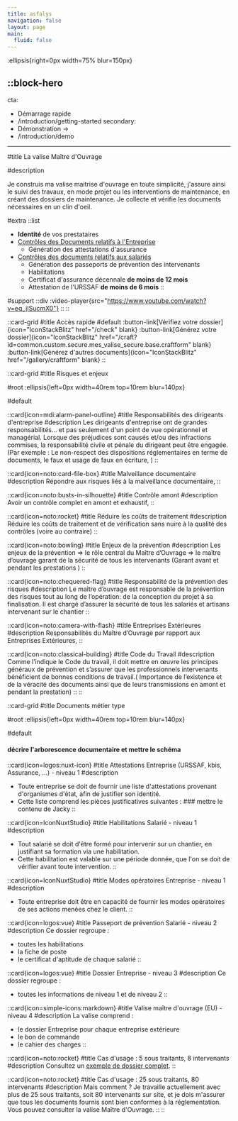 ```yaml
---
title: asfalys
navigation: false
layout: page
main:
  fluid: false
---
```


:ellipsis{right=0px width=75% blur=150px}

::block-hero
---
cta:
  - Démarrage rapide
  - /introduction/getting-started
secondary:
  - Démonstration →
  - /introduction/demo
---

#title
La valise Maître d'Ouvrage

#description

Je construis ma valise maitrise d'ouvrage en toute simplicité, j'assure ainsi le suivi des travaux, en mode projet ou les interventions de maintenance, en créant des dossiers de maintenance.
Je collecte et vérifie les documents nécessaires en un clin d'oeil.


#extra
  ::list
  - **Identité** de vos prestataires
  - [Contrôles des Documents relatifs
à l'Entreprise](/introduction/controle_docs_entreprise)
    - Génération des attestations d'assurance
  - [Contrôles des documents relatifs aux salariés](/introduction/controle_docs_salarie)
    - Génération des passeports de prévention des intervenants
    - Habilitations
    - Certificat d'assurance décennale **de moins de 12 mois**
    - Attestation de l'URSSAF **de moins de 6 mois**
  ::

#support
  ::div
    :video-player{src="https://www.youtube.com/watch?v=eq_jISucmX0"}
  ::
::

::card-grid
#title
Accès rapide
#default
  :button-link[Vérifiez votre dossier]{icon="IconStackBlitz" href="/check" blank}
  :button-link[Générez votre dossier]{icon="IconStackBlitz" href="/craft?id=common.custom.secure.mes_valise_secure.base.craftform" blank}
  :button-link[Générez d'autres documents]{icon="IconStackBlitz" href="/gallery/craftform" blank}
::


::card-grid
#title
Risques et enjeux

#root
:ellipsis{left=0px width=40rem top=10rem blur=140px}

#default

  ::card{icon=mdi:alarm-panel-outline}
  #title
  Responsabilités des dirigeants d'entreprise
  #description
  Les dirigeants d'entreprise ont de grandes responsabilités... et pas
  seulement d'un point de vue opérationnel et managérial. Lorsque des
  préjudices sont causés et/ou des infractions commises, la responsabilité
  civile et pénale du dirigeant peut être engagée. (Par exemple : Le
  non-respect des dispositions réglementaires en terme de documents, le faux
  et usage de faux en écriture, )
  ::


  ::card{icon=noto:card-file-box}
  #title
  Malveillance documentaire
  #description
  Répondre aux risques liés à la malveillance documentaire,
  ::

  ::card{icon=noto:busts-in-silhouette}
  #title
  Contrôle amont
  #description
  Avoir un contrôle complet en amont et exhaustif,
  ::


  ::card{icon=noto:rocket}
  #title
  Réduire les coûts de traitement
  #description
  Réduire les coûts de traitement et de vérification sans nuire à la
  qualité des contrôles (voire au contraire)
  ::

  ::card{icon=noto:bowling}
  #title
  Enjeux de la prévention
  #description
  Les enjeux de la prévention => le rôle central du Maître d’Ouvrage
  => le maître d’ouvrage garant de la sécurité de tous les intervenants
  (Garant avant et pendant les prestations )
  ::

  ::card{icon=noto:chequered-flag}
  #title
  Responsabilité de la prévention des risques
  #description
  Le maître d’ouvrage est responsable de la prévention des risques
  tout au long de l’opération: de la conception du projet à sa finalisation.
  Il est chargé d’assurer la sécurité de tous les salariés et artisans
  intervenant sur le chantier
  ::

  ::card{icon=noto:camera-with-flash}
  #title
  Entreprises Extérieures
  #description
  Responsabilités du Maître d’Ouvrage par rapport aux Entreprises
  Extérieures,
  ::

  ::card{icon=noto:classical-building}
  #title
  Code du Travail
  #description
  Comme l’indique le Code du travail, il doit mettre en œuvre les
  principes généraux de prévention et s’assurer que les professionnels
  intervenants bénéficient de bonnes conditions de travail.( Importance de
  l’existence et de la véracité des documents ainsi que de leurs transmissions
  en amont et pendant la prestation)
  ::
::


::card-grid
#title
Documents métier type

#root
:ellipsis{left=0px width=40rem top=10rem blur=140px}

#default
  
  #### décrire l'arborescence documentaire et mettre le schéma

  ::card{icon=logos:nuxt-icon}
  #title
  Attestations Entreprise (URSSAF, kbis, Assurance, ...) - niveau 1
  #description
  - Toute entreprise se doit de fournir une liste d'attestations provenant d'organismes d'état, afin de justifier son identité.
  - Cette liste comprend les pièces justificatives suivantes : ### mettre le contenu de Jacky
  ::

  ::card{icon=IconNuxtStudio}
  #title
  Habilitations Salarié - niveau 1
  #description
  - Tout salarié se doit d'être formé pour intervenir sur un chantier, en justifiant sa formation via une habilitation.
  - Cette habilitation est valable sur une période donnée, que l'on se doit de vérifier avant toute intervention.
  ::

  ::card{icon=IconNuxtStudio}
  #title
  Modes opératoires Entreprise - niveau 1
  #description
  - Toute entreprise doit être en capacité de fournir les modes opératoires de ses actions menées chez le  client.
  ::

  ::card{icon=logos:vue}
  #title
  Passeport de prévention Salarié - niveau 2
  #description
  Ce dossier regroupe :
  - toutes les habilitations
  - la fiche de poste 
  - le certificat d'aptitude de chaque salarié 
  ::

  ::card{icon=logos:vue}
  #title
  Dossier Entreprise - niveau 3
  #description
  Ce dossier regroupe :
  - toutes les informations de niveau 1 et de niveau 2
  ::

  ::card{icon=simple-icons:markdown}
  #title
  Valise maître d'ouvrage (EU) - niveau 4
  #description
  La valise comprend :
  - le dossier Entreprise pour chaque entreprise extérieure
  - le bon de commande
  - le cahier des charges
  ::

  ::card{icon=noto:rocket}
  #title
  Cas d'usage : 5 sous traitants, 8 intervenants
  #description
  Consultez un [exemple de dossier complet](/blog/2023/10/exemple_5soc).
  ::
  
  ::card{icon=noto:rocket}
  #title
  Cas d'usage : 25 sous traitants, 80 intervenants
  #description
  Mais comment ? Je travaille actuellement avec plus de 25 sous traitants, soit 80 intervenants sur site, et je dois m'assurer que tous les documents fournis sont bien conformes à la réglementation.
  Vous pouvez consulter la valise Maître d'Ouvrage.
  ::
::